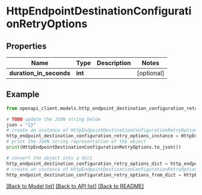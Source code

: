 # HttpEndpointDestinationConfigurationRetryOptions


## Properties

Name | Type | Description | Notes
------------ | ------------- | ------------- | -------------
**duration_in_seconds** | **int** |  | [optional] 

## Example

```python
from openapi_client.models.http_endpoint_destination_configuration_retry_options import HttpEndpointDestinationConfigurationRetryOptions

# TODO update the JSON string below
json = "{}"
# create an instance of HttpEndpointDestinationConfigurationRetryOptions from a JSON string
http_endpoint_destination_configuration_retry_options_instance = HttpEndpointDestinationConfigurationRetryOptions.from_json(json)
# print the JSON string representation of the object
print(HttpEndpointDestinationConfigurationRetryOptions.to_json())

# convert the object into a dict
http_endpoint_destination_configuration_retry_options_dict = http_endpoint_destination_configuration_retry_options_instance.to_dict()
# create an instance of HttpEndpointDestinationConfigurationRetryOptions from a dict
http_endpoint_destination_configuration_retry_options_from_dict = HttpEndpointDestinationConfigurationRetryOptions.from_dict(http_endpoint_destination_configuration_retry_options_dict)
```
[[Back to Model list]](../README.md#documentation-for-models) [[Back to API list]](../README.md#documentation-for-api-endpoints) [[Back to README]](../README.md)


